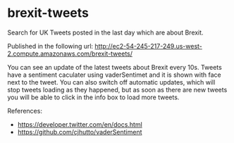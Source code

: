 # brexit-tweets
Search for UK Tweets posted in the last day which are about Brexit.

Published in the following url:
http://ec2-54-245-217-249.us-west-2.compute.amazonaws.com/brexit-tweets/

You can see an update of the latest tweets about Brexit every 10s. Tweets have a sentiment caculater using vaderSentimet and it is shown with face next to the tweet.
You can also switch off automatic updates, which will stop tweets loading as they happened, but as soon as there are new tweets you will be able to click in the info box to load more tweets.


References:
- https://developer.twitter.com/en/docs.html
- https://github.com/cjhutto/vaderSentiment
